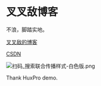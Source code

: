 # 叉叉敌博客


不浪，脚踏实地。

[叉叉敌的博客](http://rikiesxiao.github.io)

[CSDN](https://blog.csdn.net/weixin_42514606)

![扫码_搜索联合传播样式-白色版.png](https://raw.githubusercontent.com/rikiesxiao/mdPicGo/master/%E6%89%AB%E7%A0%81_%E6%90%9C%E7%B4%A2%E8%81%94%E5%90%88%E4%BC%A0%E6%92%AD%E6%A0%B7%E5%BC%8F-%E7%99%BD%E8%89%B2%E7%89%88.png)

Thank HuxPro demo.

